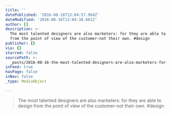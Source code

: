 ```yaml
---
title: ''
datePublished: '2016-08-16T13:04:57.964Z'
dateModified: '2016-08-16T13:04:38.601Z'
author: []
description: >-
  The most talented designers are also marketers: for they are able to design
  from the point of view of the customer-not their own. #design
publisher: {}
via: {}
starred: false
sourcePath: >-
  _posts/2016-08-16-the-most-talented-designers-are-also-marketers-for-they-are.md
inFeed: true
hasPage: false
inNav: false
_type: MediaObject

---
```

> The most talented designers are also marketers: for they are able to design from the point of view of the customer-not their own. \#design